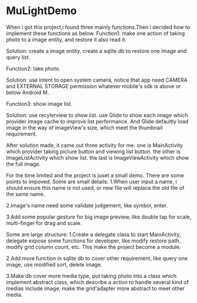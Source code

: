 # MuLightDemo
When i got this project,i found three mainly functions.Then i decided how to implement these functions as below.
Function1: make one action of taking photo to a image entity,  and restore it also read it.

Solution: create a image entity, create a sqlite db  to restore one image and query list.


Function2: take photo.

Solution: use intent to open system camera, notice that app need CAMERA and EXTERNAL STORAGE permission whatever mobile's sdk is above or below Android M.


Function3: show image list.

Solution: use recylerview to show list. use Glide to show each image which provider image cache to improve list performance. And Glide defaultly load image in the way of imageView's size, which meet the thumbnail requirement.

After solution made, it came out three activity for me. one is MainActivity which provider taking picture button and viewing list button. the other is ImageListActivity which show list. the last is ImageViewActivity which show the full image.

For the time limited and the project is juset a small demo. There are some points to impoved.
Some are small details:
1.When user input a name, i should ensure this name is not used, or new file will replace the old file of the same name.

2.Image's name need some validate judgement, like symbol, enter.

3.Add some popular gesture for big image preview, like double tap for scale, multi-finger for drag and scale.

Some are large structure:
1.Create a delegate class to start MainActivity, delegate expose some functions for developer, like modify restore path, modify grid column count, etc. This make the project become a module.

2.Add more function in sqlite db to cover other requirement, like query one image, use modified sort, delete image.

3.Make db cover more media type, put taking photo into a class which implement abstract class, which describe a action to handle several kind of medias include image, make the grid'adapter more abstract to meet other media.
